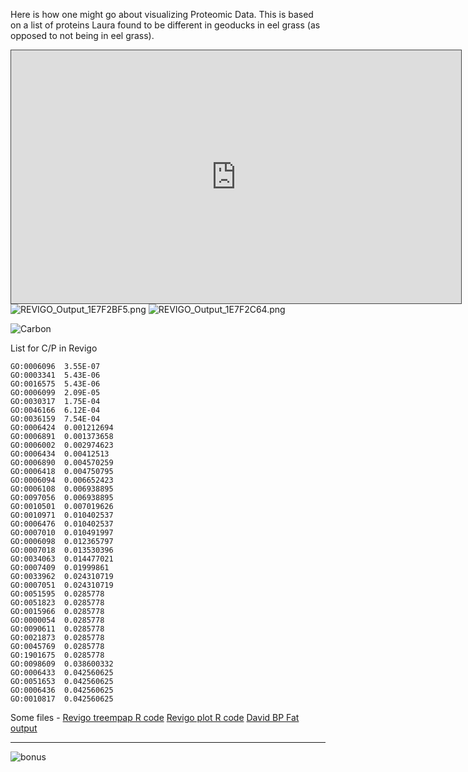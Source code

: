 
Here is how one might go about visualizing Proteomic Data. This is based on a list of proteins Laura found to be different in geoducks in eel grass (as opposed to not being in eel grass).

<iframe src="https://uw.hosted.panopto.com/Panopto/Pages/Embed.aspx?id=2fdfd2de-ce69-4256-8b12-97749fff234f&v=1" width="720" height="405" style="padding: 0px; border: 1px solid #464646;" frameborder="0" allowfullscreen></iframe>


<img src="http://eagle.fish.washington.edu/cnidarian/skitch/REVIGO_Output_1E7F2BF5.png" alt="REVIGO_Output_1E7F2BF5.png"/>

<img src="http://eagle.fish.washington.edu/cnidarian/skitch/REVIGO_Output_1E7F2C64.png" alt="REVIGO_Output_1E7F2C64.png"/>

![Carbon](https://drops.azureedge.net/drops/files/acc_524195/zCYC?rscd=inline%3B%20filename%3DScreen%2520Capture%2520on%25202017-03-19%2520at%252014-21-27.gif&rsct=image%2Fgif&se=2017-03-19T21%3A51%3A35Z&sig=8GyozYPAQ4eV7PdUxIHsLrvpGWLl7ipE%2B0vPw0cyQI0%3D&sp=r&sr=b&st=2017-03-19T20%3A51%3A35Z&sv=2013-08-15)

List for C/P in Revigo
```
GO:0006096	3.55E-07GO:0003341	5.43E-06GO:0016575	5.43E-06GO:0006099	2.09E-05GO:0030317	1.75E-04GO:0046166	6.12E-04GO:0036159	7.54E-04GO:0006424	0.001212694GO:0006891	0.001373658GO:0006002	0.002974623GO:0006434	0.00412513GO:0006890	0.004570259GO:0006418	0.004750795GO:0006094	0.006652423GO:0006108	0.006938895GO:0097056	0.006938895GO:0010501	0.007019626GO:0010971	0.010402537GO:0006476	0.010402537GO:0007010	0.010491997GO:0006098	0.012365797GO:0007018	0.013530396GO:0034063	0.014477021GO:0007409	0.01999861GO:0033962	0.024310719GO:0007051	0.024310719GO:0051595	0.0285778GO:0051823	0.0285778GO:0015966	0.0285778GO:0000054	0.0285778GO:0090611	0.0285778GO:0021873	0.0285778GO:0045769	0.0285778GO:1901675	0.0285778GO:0098609	0.038600332GO:0006433	0.042560625GO:0051653	0.042560625GO:0006436	0.042560625GO:0010817	0.042560625
```

Some files - 
[Revigo treempap R code](http://d.pr/f/wTkI)
[Revigo plot R code](http://d.pr/f/5LmP)
[David BP Fat output](http://d.pr/f/RjP)


---
![bonus](https://drops.azureedge.net/drops/files/acc_524195/AvA2?rscd=inline%3B%20filename%3DScreen%2520Capture%2520on%25202017-03-19%2520at%252014-34-21.gif&rsct=image%2Fgif&se=2017-03-19T22%3A04%3A41Z&sig=r2cWInZQomKV8c0igv55ufFeWJM1DbBq%2BWngjuoaXX0%3D&sp=r&sr=b&st=2017-03-19T21%3A04%3A41Z&sv=2013-08-15)
